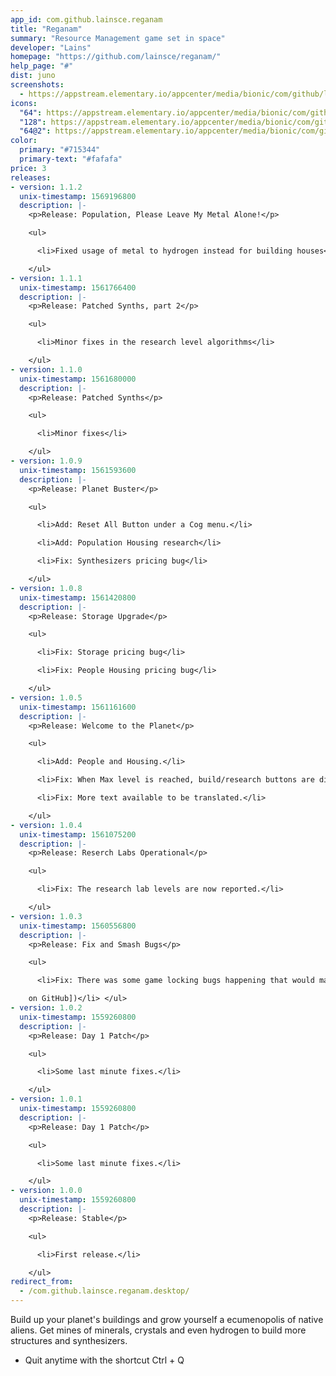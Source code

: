 ```yaml
---
app_id: com.github.lainsce.reganam
title: "Reganam"
summary: "Resource Management game set in space"
developer: "Lains"
homepage: "https://github.com/lainsce/reganam/"
help_page: "#"
dist: juno
screenshots:
  - https://appstream.elementary.io/appcenter/media/bionic/com/github/lainsce.reganam/59499886E67CA1BFCD73A767B04785F3/screenshots/image-1_orig.png
icons:
  "64": https://appstream.elementary.io/appcenter/media/bionic/com/github/lainsce.reganam/59499886E67CA1BFCD73A767B04785F3/icons/64x64/com.github.lainsce.reganam_com.github.lainsce.reganam.png
  "128": https://appstream.elementary.io/appcenter/media/bionic/com/github/lainsce.reganam/59499886E67CA1BFCD73A767B04785F3/icons/128x128/com.github.lainsce.reganam_com.github.lainsce.reganam.png
  "64@2": https://appstream.elementary.io/appcenter/media/bionic/com/github/lainsce.reganam/59499886E67CA1BFCD73A767B04785F3/icons/64x64@2/com.github.lainsce.reganam_com.github.lainsce.reganam.png
color:
  primary: "#715344"
  primary-text: "#fafafa"
price: 3
releases:
- version: 1.1.2
  unix-timestamp: 1569196800
  description: |-
    <p>Release: Population, Please Leave My Metal Alone!</p>

    <ul>

      <li>Fixed usage of metal to hydrogen instead for building houses</li>

    </ul>
- version: 1.1.1
  unix-timestamp: 1561766400
  description: |-
    <p>Release: Patched Synths, part 2</p>

    <ul>

      <li>Minor fixes in the research level algorithms</li>

    </ul>
- version: 1.1.0
  unix-timestamp: 1561680000
  description: |-
    <p>Release: Patched Synths</p>

    <ul>

      <li>Minor fixes</li>

    </ul>
- version: 1.0.9
  unix-timestamp: 1561593600
  description: |-
    <p>Release: Planet Buster</p>

    <ul>

      <li>Add: Reset All Button under a Cog menu.</li>

      <li>Add: Population Housing research</li>

      <li>Fix: Synthesizers pricing bug</li>

    </ul>
- version: 1.0.8
  unix-timestamp: 1561420800
  description: |-
    <p>Release: Storage Upgrade</p>

    <ul>

      <li>Fix: Storage pricing bug</li>

      <li>Fix: People Housing pricing bug</li>

    </ul>
- version: 1.0.5
  unix-timestamp: 1561161600
  description: |-
    <p>Release: Welcome to the Planet</p>

    <ul>

      <li>Add: People and Housing.</li>

      <li>Fix: When Max level is reached, build/research buttons are disabled.</li>

      <li>Fix: More text available to be translated.</li>

    </ul>
- version: 1.0.4
  unix-timestamp: 1561075200
  description: |-
    <p>Release: Reserch Labs Operational</p>

    <ul>

      <li>Fix: The research lab levels are now reported.</li>

    </ul>
- version: 1.0.3
  unix-timestamp: 1560556800
  description: |-
    <p>Release: Fix and Smash Bugs</p>

    <ul>

      <li>Fix: There was some game locking bugs happening that would make the game unplayable. (fixed by Kai Gillmann [Silberling

    on GitHub])</li> </ul>
- version: 1.0.2
  unix-timestamp: 1559260800
  description: |-
    <p>Release: Day 1 Patch</p>

    <ul>

      <li>Some last minute fixes.</li>

    </ul>
- version: 1.0.1
  unix-timestamp: 1559260800
  description: |-
    <p>Release: Day 1 Patch</p>

    <ul>

      <li>Some last minute fixes.</li>

    </ul>
- version: 1.0.0
  unix-timestamp: 1559260800
  description: |-
    <p>Release: Stable</p>

    <ul>

      <li>First release.</li>

    </ul>
redirect_from:
  - /com.github.lainsce.reganam.desktop/
---
```


<p>Build up your planet&apos;s buildings and grow yourself a ecumenopolis of native aliens. Get mines of minerals, crystals and even hydrogen to build more structures and synthesizers.</p>
<ul>
  <li>Quit anytime with the shortcut Ctrl + Q</li>
</ul>